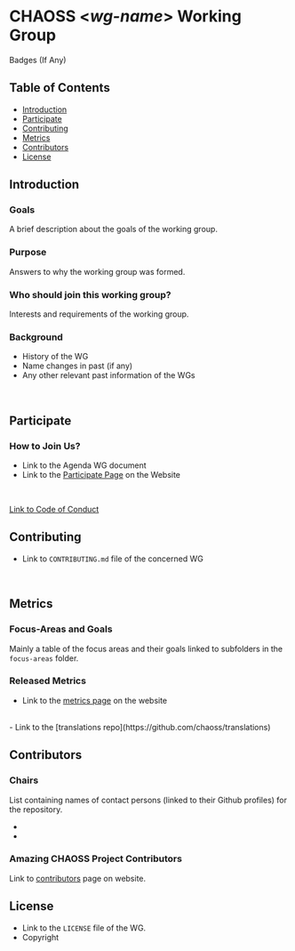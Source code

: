 # CHAOSS \<_wg-name_\> Working Group

Badges (If Any)

## Table of Contents

- [Introduction](#introduction)
- [Participate](#participate)
- [Contributing](#contributing)
- [Metrics](#metrics)
- [Contributors](#contributors)
- [License](#license)

## Introduction

### Goals 

A brief description about the goals of the working group.
<br/>

### Purpose

Answers to why the working group was formed.
<br/>

### Who should join this working group?

Interests and requirements of the working group.
<br/>

### Background

- History of the WG
- Name changes in past (if any)
- Any other relevant past information of the WGs
<br/>
  
## Participate

### How to Join Us?

- Link to the Agenda WG document
- Link to the [Participate Page](https://chaoss.community/participate/) on the Website
<br/>

[Link to Code of Conduct](https://github.com/chaoss/governance/blob/master/code-of-conduct.md)
<br/>

## Contributing

- Link to `CONTRIBUTING.md` file of the concerned WG
<br/>

## Metrics

### Focus-Areas and Goals
Mainly a table of the focus areas and their goals linked to subfolders in the `focus-areas` folder. 
<br/>

### Released Metrics

- Link to the [metrics page](https://chaoss.community/metrics/) on the website
<br/>
- Link to the [translations repo](https://github.com/chaoss/translations)

## Contributors

### Chairs

List containing names of contact persons (linked to their Github profiles) for the repository.

- 
- 

### Amazing CHAOSS Project Contributors

Link to [contributors](https://github.com/chaoss/website/blob/master/release/contributors.md) page on website.
<br/>


## License

- Link to the `LICENSE` file of the WG.
- Copyright
<br/>